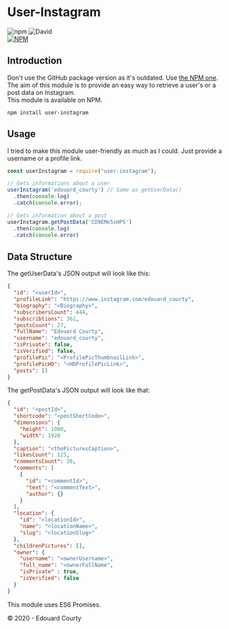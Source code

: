 # User-Instagram
![npm](https://img.shields.io/npm/dt/user-instagram) ![David](https://img.shields.io/david/EdouardCourty/user-instagram)
<br>
[![NPM](https://nodei.co/npm/user-instagram.png)](https://nodei.co/npm/user-instagram)

## Introduction
Don't use the GitHub package version as it's outdated. Use [the NPM one](https://npmjs.com/package/user-instagram).  
The aim of this module is to provide an easy way to retrieve a user's or a post data on Instagram.  
This module is available on NPM.
```
npm install user-instagram
```

## Usage

I tried to make this module user-friendly as much as I could. Just provide a username or a profile link.
  
```js
const userInstagram = require("user-instagram");

// Gets informations about a user
userInstagram('edouard_courty') // Same as getUserData()
  .then(console.log)
  .catch(console.error);

// Gets information about a post
userInstagram.getPostData('CD9EMe5sHP5')
  .then(console.log)
  .catch(console.error)
```

## Data Structure

The getUserData's JSON output will look like this:
```json
{
  "id": "<userId>",
  "profileLink": "https://www.instagram.com/edouard_courty",
  "biography": "<Biography>",
  "subscribersCount": 444,
  "subscribtions": 362,
  "postsCount": 27,
  "fullName": "Edouard Courty",
  "username": "edouard_courty",
  "isPrivate": false,
  "isVerified": false,
  "profilePic": "<ProfilePicThumbnailLink>",
  "profilePicHD": "<HDProfilePicLink>",
  "posts": []
}
```

The getPostData's JSON output will look like that:
```json
{
  "id": "<postId>",
  "shortcode": "<postShortCode>",
  "dimensions": {
    "height": 1080,
    "width": 1920
  },
  "caption": "<thePicturesCaption>",
  "likesCount": 125,
  "commentsCount": 26,
  "comments": [
    {
      "id": "<commentId>",
      "text": "<commentText>",
      "author": {}
    } 
  ],
  "location": {
    "id": "<locationId>",
    "name": "<locationName>",
    "slug": "<locationSlug>"
  },
  "childrenPictures": [],
  "owner": {
    "username": "<ownerUsername>",
    "full_name": "<ownerFullName",
    "isPrivate" : true,
    "isVerified": false
  }
}
```
This module uses ES6 Promises.

© 2020 - Edouard Courty

